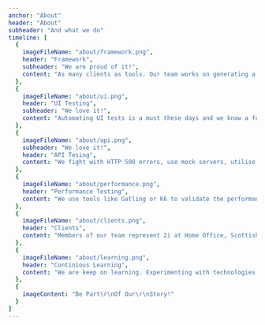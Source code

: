 ```yaml
---
anchor: "About"
header: "About"
subheader: "And what we do"
timeline: [
  {
    imageFileName: "about/framework.png",
    header: "Framework",
    subheader: "We are proud of it!",
    content: "As many clients as tools. Our team works on generating a test framework based on the client's needs - obviously in an automated manner ;)"
  },
  {
    imageFileName: "about/ui.png",
    header: "UI Testing",
    subheader: "We love it!",
    content: "Automating UI tests is a must these days and we know a few great tools to do it: Selenium, Cypress, Playwright, Puppeteer, WebdriverIO and more!"
  },
  {
    imageFileName: "about/api.png",
    subheader: "We love it!",
    header: "API Tesing",
    content: "We fight with HTTP 500 errors, use mock servers, utilise all available tools to make API testing as automated as possible."
  },
  {
    imageFileName: "about/performance.png",
    header: "Performance Testing",
    content: "We use tools like Gatling or K6 to validate the performance of the client's application during big workloads."
  },
  {
    imageFileName: "about/clients.png",
    header: "Clients",
    content: "Members of our team represent 2i at Home Office, Scottish Government, Thrive Tribe, BIP etc."
  },
  {
    imageFileName: "about/learning.png",
    header: "Continious Learning",
    content: "We are keep on learning. Experimenting with technologies and using resources like Pluralsight, A Cloud Guru, EggHead, YouTube, Stackoverflow. In our spare time we get certifications and attend webinars"
  },
  {
    imageContent: "Be Part\r\nOf Our\r\nStory!"
  }
]
---
```

